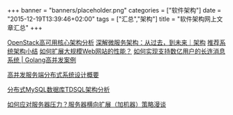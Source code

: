 +++
banner = "banners/placeholder.png"
categories = ["软件架构"]
date = "2015-12-19T13:39:46+02:00"
tags = ["汇总","架构"]
title = "软件架构网上文章汇总"
+++


[OpenStack高可用核心架构分析](http://www.csdn.net/article/2015-12-24/2826552)
[深解微服务架构：从过去，到未来｜架构](https://mp.weixin.qq.com/s?__biz=MjM5MDE0Mjc4MA==&mid=208493291&idx=1&sn=14bacff7fcfcdffaecbf2fb72137f423&scene=2&key=41ecb04b0511100381bb6b36a452a8dd67141e2d6e4c1437ce7a674246459b0e87c27498e5b4ae96780d49794926577e&ascene=0&uin=MTM0ODQyNTk1&devicetype=iMac+MacBookAir7%2C1+OSX+OSX+10.10.5+build(14F1021)&version=11020201&pass_ticket=OUgFBuA2yqcV7ExJVNrQtm5NukTejEXnNHTun2M8jg8%3D)
[推荐系统架构小结](https://mp.weixin.qq.com/s?__biz=MzAwNjQwNzU2NQ==&mid=208200731&idx=3&sn=1bb176ac85a711bf8f1c53c3b9f3acbd&scene=0&key=41ecb04b05111003ec8e9c31357086957d680c6e3d5a15aff971eb52c648d319d6115049ce4906ce0f1c4dc20541fb4e&ascene=0&uin=MTM0ODQyNTk1&devicetype=iMac+MacBookAir7%2C1+OSX+OSX+10.10.5+build(14F1021)&version=11020201&pass_ticket=OUgFBuA2yqcV7ExJVNrQtm5NukTejEXnNHTun2M8jg8%3D)
[如何扩展大规模Web网站的性能？](https://mp.weixin.qq.com/s?__biz=MjM5NzQ3ODAwMQ==&mid=212154026&idx=1&sn=e42d0a7b5f6abe49efdf862e0051903c&scene=2&key=41ecb04b05111003a1af8ad1e7e089678d4e48342e3104b316a6e1d113a6c42a367360ed3b830f07475649ba8ced5f32&ascene=0&uin=MTM0ODQyNTk1&devicetype=iMac+MacBookAir7%2C1+OSX+OSX+10.10.5+build(14F1021)&version=11020201&pass_ticket=OUgFBuA2yqcV7ExJVNrQtm5NukTejEXnNHTun2M8jg8%3D)
[如何实现支持数亿用户的长连消息系统 | Golang高并发案例](https://mp.weixin.qq.com/s?__biz=MzAwMDU1MTE1OQ==&mid=209726147&idx=1&sn=838100776acc656c3d069f123ceda6bb&scene=2&srcid=AirTzlOg69UH4GJznOvE&key=41ecb04b051110031c1ff30449fc7077bffd620a7694898121e998602d2a2e9b33da9464240f4147ab0c93b3b5dc8f54&ascene=0&uin=MTM0ODQyNTk1&devicetype=iMac+MacBookAir7%2C1+OSX+OSX+10.10.5+build(14F1021)&version=11020201&pass_ticket=OUgFBuA2yqcV7ExJVNrQtm5NukTejEXnNHTun2M8jg8%3D)

[高并发服务端分布式系统设计概要](https://mp.weixin.qq.com/s?__biz=MzAwNjQwNzU2NQ==&mid=401602712&idx=1&sn=4eb8f8a0af87be7cc1b306989fc84c1a&scene=0&key=41ecb04b0511100390c353548dd9a06ab0b904bd40debc2d8e2ca7f87a881626fde6aeee7452e2c7d3a14ec6ce1a4877&ascene=0&uin=MTM0ODQyNTk1&devicetype=iMac+MacBookAir7%2C1+OSX+OSX+10.10.5+build(14F1021)&version=11020201&pass_ticket=OUgFBuA2yqcV7ExJVNrQtm5NukTejEXnNHTun2M8jg8%3D)

[分布式MySQL数据库TDSQL架构分析](https://mp.weixin.qq.com/s?__biz=MzAwNjMxNjQzNA==&mid=207514436&idx=1&sn=c20a2169fbf2339751086734e8a5f036&scene=2&key=41ecb04b0511100350903e191786bb024d14b30b0fe8a295a7bd0c665762a25e1944169268a5ec36fac7fc9871dd024c&ascene=0&uin=MTM0ODQyNTk1&devicetype=iMac+MacBookAir7%2C1+OSX+OSX+10.10.5+build(14F1021)&version=11020201&pass_ticket=OUgFBuA2yqcV7ExJVNrQtm5NukTejEXnNHTun2M8jg8%3D)


[如何应对服务器压力？服务器横向扩展（加机器）策略漫谈](https://mp.weixin.qq.com/s?__biz=MjM5NzU0MzU0Nw==&mid=400771435&idx=2&sn=18a71bbe499f3289d74a174908c52abb&scene=0&key=41ecb04b05111003c2b7c20c435431f69fb2d5f309597225304c9a653e841536adf82d11f0976c461422df912a5c1020&ascene=0&uin=MTM0ODQyNTk1&devicetype=iMac+MacBookAir7%2C1+OSX+OSX+10.10.5+build(14F1021)&version=11020201&pass_ticket=OUgFBuA2yqcV7ExJVNrQtm5NukTejEXnNHTun2M8jg8%3D)





    
